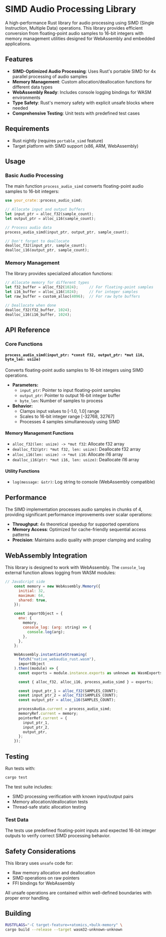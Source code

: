 # SIMD Audio Processing Library

A high-performance Rust library for audio processing using SIMD (Single Instruction, Multiple Data) operations. This library provides efficient conversion from floating-point audio samples to 16-bit integers with memory management utilities designed for WebAssembly and embedded applications.

## Features

- **SIMD-Optimized Audio Processing**: Uses Rust's portable SIMD for 4x parallel processing of audio samples
- **Memory Management**: Custom allocation/deallocation functions for different data types
- **WebAssembly Ready**: Includes console logging bindings for WASM environments
- **Type Safety**: Rust's memory safety with explicit unsafe blocks where needed
- **Comprehensive Testing**: Unit tests with predefined test cases

## Requirements

- Rust nightly (requires `portable_simd` feature)
- Target platform with SIMD support (x86, ARM, WebAssembly)

## Usage

### Basic Audio Processing

The main function `process_audio_simd` converts floating-point audio samples to 16-bit integers:

```rust
use your_crate::process_audio_simd;

// Allocate input and output buffers
let input_ptr = alloc_f32(sample_count);
let output_ptr = alloc_i16(sample_count);

// Process audio data
process_audio_simd(input_ptr, output_ptr, sample_count);

// Don't forget to deallocate
dealloc_f32(input_ptr, sample_count);
dealloc_i16(output_ptr, sample_count);
```

### Memory Management

The library provides specialized allocation functions:

```rust
// Allocate memory for different types
let f32_buffer = alloc_f32(1024);     // For floating-point samples
let i16_buffer = alloc_i16(1024);     // For integer samples
let raw_buffer = custom_alloc(4096);  // For raw byte buffers

// Deallocate when done
dealloc_f32(f32_buffer, 1024);
dealloc_i16(i16_buffer, 1024);
```

## API Reference

### Core Functions

#### `process_audio_simd(input_ptr: *const f32, output_ptr: *mut i16, byte_len: usize)`

Converts floating-point audio samples to 16-bit integers using SIMD operations.

- **Parameters:**
  - `input_ptr`: Pointer to input floating-point samples
  - `output_ptr`: Pointer to output 16-bit integer buffer
  - `byte_len`: Number of samples to process
- **Behavior:**
  - Clamps input values to [-1.0, 1.0] range
  - Scales to 16-bit integer range [-32768, 32767]
  - Processes 4 samples simultaneously using SIMD

#### Memory Management Functions

- `alloc_f32(len: usize) -> *mut f32`: Allocate f32 array
- `dealloc_f32(ptr: *mut f32, len: usize)`: Deallocate f32 array
- `alloc_i16(len: usize) -> *mut i16`: Allocate i16 array
- `dealloc_i16(ptr: *mut i16, len: usize)`: Deallocate i16 array

#### Utility Functions

- `log(message: &str)`: Log string to console (WebAssembly compatible)

## Performance

The SIMD implementation processes audio samples in chunks of 4, providing significant performance improvements over scalar operations:

- **Throughput**: 4x theoretical speedup for supported operations
- **Memory Access**: Optimized for cache-friendly sequential access patterns
- **Precision**: Maintains audio quality with proper clamping and scaling

## WebAssembly Integration

This library is designed to work with WebAssembly. The `console_log` external function allows logging from WASM modules:

```javascript
// JavaScript side
    const memory = new WebAssembly.Memory({
      initial: 32,
      maximum: 64,
      shared: true,
    });

    const importObject = {
      env: {
        memory,
        console_log: (arg: string) => {
          console.log(arg);
        },
      },
    };

    WebAssembly.instantiateStreaming(
      fetch("native_webaudio_rust.wasm"),
      importObject
    ).then((module) => {
      const exports = module.instance.exports as unknown as WasmExports;

      const { alloc_f32, alloc_i16, process_audio_simd } = exports;

      const input_ptr_1 = alloc_f32(SAMPLES_COUNT);
      const input_ptr_2 = alloc_f32(SAMPLES_COUNT);
      const output_ptr = alloc_i16(SAMPLES_COUNT);

      processAudio.current = process_audio_simd;
      memoryRef.current = memory;
      pointerRef.current = {
        input_ptr_1,
        input_ptr_2,
        output_ptr,
      };
    });
```

## Testing

Run tests with:

```bash
cargo test
```

The test suite includes:
- SIMD processing verification with known input/output pairs
- Memory allocation/deallocation tests
- Thread-safe static allocation testing

### Test Data

The tests use predefined floating-point inputs and expected 16-bit integer outputs to verify correct SIMD processing behavior.

## Safety Considerations

This library uses `unsafe` code for:
- Raw memory allocation and deallocation
- SIMD operations on raw pointers
- FFI bindings for WebAssembly

All unsafe operations are contained within well-defined boundaries with proper error handling.

## Building

```bash
RUSTFLAGS="-C target-feature=+atomics,+bulk-memory" \
cargo build --release --target wasm32-unknown-unknown
```


